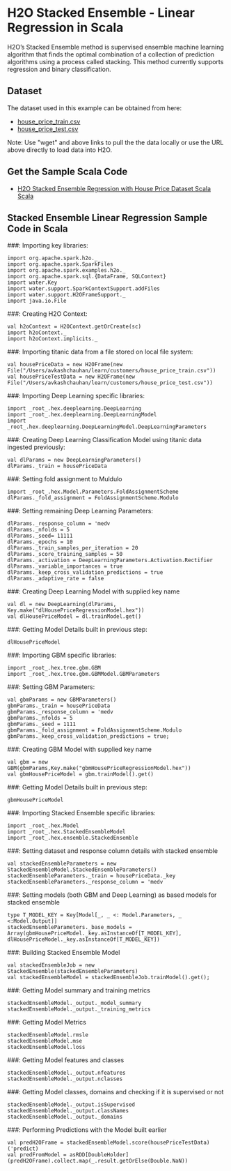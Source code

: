 # H2O Stacked Ensemble - Linear Regression in Scala # 

H2O’s Stacked Ensemble method is supervised ensemble machine learning algorithm that finds the optimal combination of a collection of prediction algorithms using a process called stacking. This method currently supports regression and binary classification.

## Dataset ##
The dataset used in this example can be obtained from here:
 - [house_price_train.csv](https://raw.githubusercontent.com/Avkash/mldl/master/data/house_price_train.csv)
 - [house_price_test.csv](https://raw.githubusercontent.com/Avkash/mldl/master/data/house_price_test.csv)

Note: Use "wget" and above links to pull the the data locally or use the URL above directly to load data into H2O.
  
## Get the Sample Scala Code ##
  - [H2O Stacked Ensemble Regression with House Price Dataset Scala Scala](https://github.com/Avkash/mldl/blob/master/code/scala/H2O-StackedEnsemble-HousePrice.scala)
  
  
## Stacked Ensemble Linear Regression Sample Code in Scala ##

###: Importing key libraries:
```
import org.apache.spark.h2o._
import org.apache.spark.SparkFiles
import org.apache.spark.examples.h2o._
import org.apache.spark.sql.{DataFrame, SQLContext}
import water.Key
import water.support.SparkContextSupport.addFiles
import water.support.H2OFrameSupport._
import java.io.File
```

###: Creating H2O Context:
```
val h2oContext = H2OContext.getOrCreate(sc)
import h2oContext._
import h2oContext.implicits._
```

###: Importing titanic data from a file stored on local file system:
```
val housePriceData = new H2OFrame(new File("/Users/avkashchauhan/learn/customers/house_price_train.csv"))
val housePriceTestData = new H2OFrame(new File("/Users/avkashchauhan/learn/customers/house_price_test.csv"))
```

###: Importing Deep Learning specific libraries:
```
import _root_.hex.deeplearning.DeepLearning
import _root_.hex.deeplearning.DeepLearningModel
import _root_.hex.deeplearning.DeepLearningModel.DeepLearningParameters
```


###: Creating Deep Learning Classification Model using titanic data ingested previously:
```
val dlParams = new DeepLearningParameters()
dlParams._train = housePriceData
```

###: Setting fold assignment to Muldulo
```
import _root_.hex.Model.Parameters.FoldAssignmentScheme
dlParams._fold_assignment = FoldAssignmentScheme.Modulo
```

###: Setting remaining Deep Learning Parameters:
```
dlParams._response_column = 'medv
dlParams._nfolds = 5
dlParams._seed= 11111
dlParams._epochs = 10
dlParams._train_samples_per_iteration = 20
dlParams._score_training_samples = 50
dlParams._activation = DeepLearningParameters.Activation.Rectifier
dlParams._variable_importances = true
dlParams._keep_cross_validation_predictions = true
dlParams._adaptive_rate = false
```

###: Creating Deep Learning Model with supplied key name
```
val dl = new DeepLearning(dlParams, Key.make("dlHousePriceRegressionModel.hex"))
val dlHousePriceModel = dl.trainModel.get()
```

###: Getting Model Details built in previous step:
```
dlHousePriceModel
```

###: Importing GBM specific libraries:
```
import _root_.hex.tree.gbm.GBM
import _root_.hex.tree.gbm.GBMModel.GBMParameters
```

###: Setting GBM Parameters:
```
val gbmParams = new GBMParameters()
gbmParams._train = housePriceData
gbmParams._response_column = 'medv
gbmParams._nfolds = 5
gbmParams._seed = 1111
gbmParams._fold_assignment = FoldAssignmentScheme.Modulo
gbmParams._keep_cross_validation_predictions = true;
```

###: Creating GBM Model with supplied key name
```
val gbm = new GBM(gbmParams,Key.make("gbmHousePriceRegressionModel.hex"))
val gbmHousePriceModel = gbm.trainModel().get()
```

###: Getting Model Details built in previous step:
```
gbmHousePriceModel
```

###: Importing Stacked Ensemble specific libraries:
```
import _root_.hex.Model
import _root_.hex.StackedEnsembleModel
import _root_.hex.ensemble.StackedEnsemble
```

###: Setting dataset and response column details with stacked ensemble
```
val stackedEnsembleParameters = new StackedEnsembleModel.StackedEnsembleParameters()
stackedEnsembleParameters._train = housePriceData._key
stackedEnsembleParameters._response_column = 'medv
```

###: Setting models (both GBM and Deep Learning) as based models for stacked ensemble
```
type T_MODEL_KEY = Key[Model[_, _ <: Model.Parameters, _ <:Model.Output]]
stackedEnsembleParameters._base_models = Array(gbmHousePriceModel._key.asInstanceOf[T_MODEL_KEY], dlHousePriceModel._key.asInstanceOf[T_MODEL_KEY])
```

###: Building Stacked Ensemble Model
```
val stackedEnsembleJob = new StackedEnsemble(stackedEnsembleParameters)
val stackedEnsembleModel = stackedEnsembleJob.trainModel().get();
```

###: Getting Model summary and training metrics 
```
stackedEnsembleModel._output._model_summary
stackedEnsembleModel._output._training_metrics
```

###: Getting Model Metrics
```
stackedEnsembleModel.rmsle
stackedEnsembleModel.mse
stackedEnsembleModel.loss
```

###: Getting Model features and classes
```
stackedEnsembleModel._output.nfeatures
stackedEnsembleModel._output.nclasses
```

###: Getting Model classes, domains and checking if it is supervised or not
```
stackedEnsembleModel._output.isSupervised
stackedEnsembleModel._output.classNames
stackedEnsembleModel._output._domains
```

###: Performing Predictions with the Model built earlier
```
val predH2OFrame = stackedEnsembleModel.score(housePriceTestData)('predict)
val predFromModel = asRDD[DoubleHolder](predH2OFrame).collect.map(_.result.getOrElse(Double.NaN))
```
